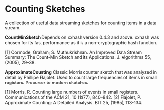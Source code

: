 # Counting Sketches
A collection of useful data streaming sketches for counting items in a data
stream.

**CountMinSketch**
Depends on xxhash version 0.4.3 and above. xxhash was chosen for its fast
performance as it is a non-cryptographic hash function. 

[1] Cormode, Graham; S. Muthukrishnan. An Improved Data Stream Summary: The Count-Min Sketch and its Applications. J. Algorithms 55,
(2005), 29–38.

**ApproximateCounting**
Classic Morris counter sketch that was analyzed in detail by Phillipe 
Flajolet. Used to count large frequencies of items in small registers. 
Precursor to modern sketches.

[1] Morris, R. Counting large numbers of events in small registers. Communications of the ACM 21, 10 (1977), 840–842.
[2] Flajolet, P. Approximate Counting: A Detailed Analysis. BIT 25, (1985), 113-134.
